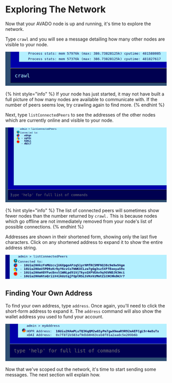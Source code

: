 <!-- ---
description: 'Checking for other online nodes, and finding your HOPR node address.'
--- -->

# Exploring The Network

Now that your AVADO node is up and running, it's time to explore the network.

Type `crawl` and you will see a message detailing how many other nodes are visible to your node.

![Crawling the HOPR network](../images/avado-crawl.png)

{% hint style="info" %}
If your node has just started, it may not have built a full picture of how many nodes are available to communicate with. If the number of peers seems low, try crawling again to find more.
{% endhint %}

Next, type `listConnectedPeers` to see the addresses of the other nodes which are currently online and visible to your node.

![List of connected peers on a HOPR AVADO node](../images/list-connected-peers-avado.png)

{% hint style="info" %}
The list of connected peers will sometimes show fewer nodes than the number returned by `crawl.` This is because nodes which go offline are not immediately removed from your node's list of possible connections.
{% endhint %}

Addresses are shown in their shortened form, showing only the last five characters. Click on any shortened address to expand it to show the entire address string.

![The expanded addresses from the example above](../images/avado-expanded-addresses.png)

## Finding Your Own Address

To find your own address, type `address`. Once again, you'll need to click the short-form address to expand it. The `address` command will also show the wallet address you used to fund your account.

![](../images/avado-myaddress.png)

Now that we've scoped out the network, it's time to start sending some messages. The next section will explain how.
